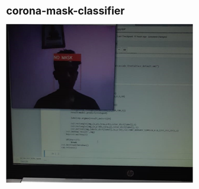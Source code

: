 # corona-mask-classifier

![Test Image 4](https://github.com/0-jagadeesh-0/corona-mask-classifier/blob/main/image.jpeg)
